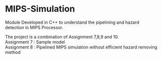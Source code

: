 # MIPS-Simulation
Module Developed in C++ to understand the pipelining and hazard detection in MIPS Processor.  
  
The project is a combination of Assignment 7,8,9 and 10.  
Assignment 7 : Sample model  
Assignment 8 : Pipelined MIPS simulation without efficient hazard removing method  
